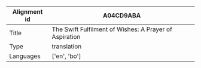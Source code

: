 |Alignment id | A04CD9ABA
| --- | --- 
|Title | The Swift Fulfilment of Wishes: A Prayer of Aspiration 
|Type | translation
|Languages | ['en', 'bo']
